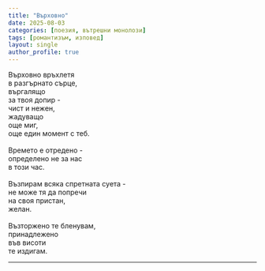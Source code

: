 ```yaml
---
title: "Върховно"
date: 2025-08-03
categories: [поезия, вътрешни монолози]
tags: [романтизъм, изповед]
layout: single
author_profile: true
---
```


<div class="poem3">

Върховно връхлетя <br/>
в разгърнато сърце,<br/>
въргалящо<br/>
за твоя допир -<br/>
чист и нежен,<br/>
жадуващо<br/>
още миг,<br/>
още един момент с теб.<br/>
<br/>
Времето е отредено -<br/>
определено не за нас<br/>
в този час.<br/>
<br/>
Възпирам всяка спретната суета -<br/>
не може тя да попречи<br/>
на своя пристан,<br/>
желан.<br/>
<br/>
Възторжено те бленувам,<br/>
принадлежено<br/>
във висоти<br/>
те издигам.


<hr/>
</div>